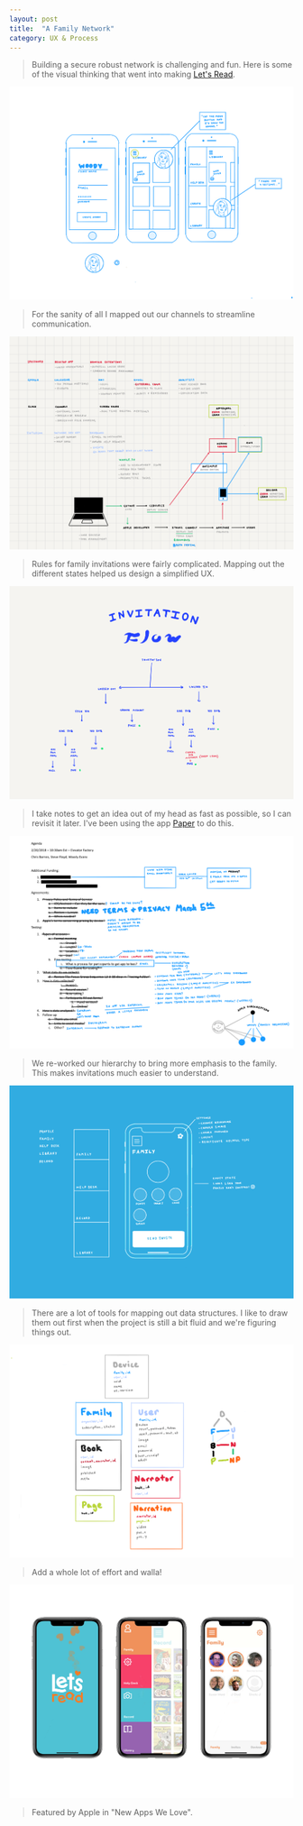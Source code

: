 ```yaml
---
layout: post
title:  "A Family Network"
category: UX & Process
---
```


> Building a secure robust network is challenging and fun. Here is some of the visual thinking that went into making [Let's Read](https://letsreadapp.com).

![alt text](/assets/img/projects/lets-read/lets-read-accounts.png)

> For the sanity of all I mapped out our channels to streamline communication.

![alt text](/assets/img/projects/lets-read/lets-read-systems.png)

> Rules for family invitations were fairly complicated. Mapping out the different states helped us design a simplified UX.

![alt text](/assets/img/projects/lets-read/lets-read-invitations-flow.png)

> I take notes to get an idea out of my head as fast as possible, so I can revisit it later. I've been using the app [Paper](https://www.fiftythree.com/paper) to do this.

![alt text](/assets/img/projects/lets-read/lets-read-notes.png)

> We re-worked our hierarchy to bring more emphasis to the family. This makes invitations much easier to understand.

![alt text](/assets/img/projects/lets-read/lets-read-family.png)

> There are a lot of tools for mapping out data structures. I like to draw them out first when the project is still a bit fluid and we're figuring things out.

![alt text](/assets/img/projects/lets-read/lets-read-datas.png)

> Add a whole lot of effort and walla!

![alt text](/assets/img/projects/lets-read/lets-read-screens.jpg)

> Featured by Apple in "New Apps We Love".
